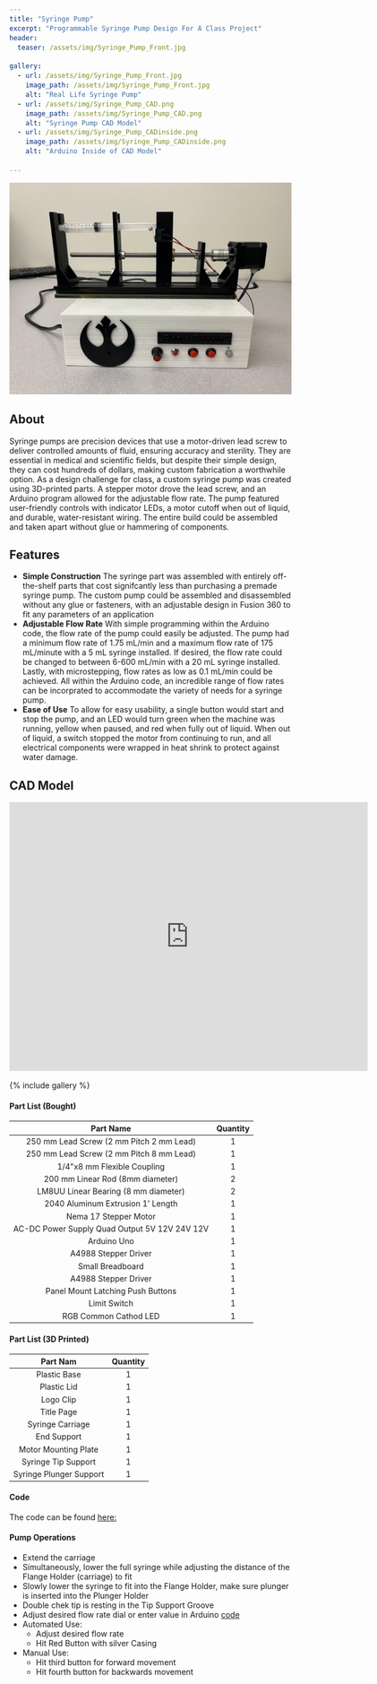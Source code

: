 ```yaml
---
title: "Syringe Pump"
excerpt: "Programmable Syringe Pump Design For A Class Project"
header:
  teaser: /assets/img/Syringe_Pump_Front.jpg

gallery:
  - url: /assets/img/Syringe_Pump_Front.jpg
    image_path: /assets/img/Syringe_Pump_Front.jpg
    alt: "Real Life Syringe Pump"
  - url: /assets/img/Syringe_Pump_CAD.png
    image_path: /assets/img/Syringe_Pump_CAD.png
    alt: "Syringe Pump CAD Model"
  - url: /assets/img/Syringe_Pump_CADinside.png
    image_path: /assets/img/Syringe_Pump_CADinside.png
    alt: "Arduino Inside of CAD Model"

---
```


<img src="/assets/img/Syringe_Pump_Front.jpg" alt="Philip Butcher" style="width:900px;"/>

## About
Syringe pumps are precision devices that use a motor-driven lead screw to deliver controlled amounts of fluid, ensuring accuracy and sterility. They are essential in medical and scientific fields, but despite their simple design, they can cost hundreds of dollars, making custom fabrication a worthwhile option. As a design challenge for class, a custom syringe pump was created using 3D-printed parts. A stepper motor drove the lead screw, and an Arduino program allowed for the adjustable flow rate. The pump featured user-friendly controls with indicator LEDs, a motor cutoff when out of liquid, and durable, water-resistant wiring. The entire build could be assembled and taken apart without glue or hammering of components.

## Features

* **Simple Construction** The syringe part was assembled with entirely off-the-shelf parts that cost signifcantly less than purchasing a premade syringe pump. The custom pump could be assembled and disassembled without any glue or fasteners, with an adjustable design in Fusion 360 to fit any parameters of an application
* **Adjustable Flow Rate** With simple programming within the Arduino code, the flow rate of the pump could easily be adjusted. The pump had a minimum flow rate of 1.75 mL/min and a maximum flow rate of 175 mL/minute with a 5 mL syringe installed. If desired, the flow rate could be changed to between 6-600 mL/min with a 20 mL syringe installed. Lastly, with microstepping, flow rates as low as 0.1 mL/min could be achieved. All within the Arduino code, an incredible range of flow rates can be incorprated to accommodate the variety of needs for a syringe pump.
* **Ease of Use** To allow for easy usability, a single button would start and stop the pump, and an LED would turn green when the machine was running, yellow when paused, and red when fully out of liquid. When out of liquid, a switch stopped the motor from continuing to run, and all electrical components were wrapped in heat shrink to protect against water damage.

## CAD Model
<iframe src="https://vanderbilt643.autodesk360.com/shares/public/SH286ddQT78850c0d8a4c61ba362f5253333?mode=embed" width="640" height="480" allowfullscreen="true" webkitallowfullscreen="true" mozallowfullscreen="true"  frameborder="0"></iframe>

{% include gallery %}


#### Part List (Bought)

| Part Name                                     | Quantity|
| :--------------------------------------------:|:--:|
| 250 mm Lead Screw (2 mm Pitch 2 mm Lead)      | 1  |
| 250 mm Lead Screw (2 mm Pitch 8 mm Lead)      | 1  |
| 1/4"x8 mm Flexible Coupling                   | 1  |
| 200 mm Linear Rod (8mm diameter)              | 2  |
| LM8UU Linear Bearing (8 mm diameter)          | 2  |
| 2040 Aluminum Extrusion 1' Length             | 1  |
| Nema 17 Stepper Motor                         | 1  |
| AC-DC Power Supply Quad Output 5V 12V 24V 12V | 1  |
| Arduino Uno                                   | 1  |
| A4988 Stepper Driver                          | 1  |
| Small Breadboard                              | 1  |
| A4988 Stepper Driver                          | 1  |
| Panel Mount Latching Push Buttons             | 1  |
| Limit Switch                                  | 1  |
| RGB Common Cathod LED                         | 1  |

#### Part List (3D Printed)

| Part Nam                | Quantity|
| :----------------------:|:--:|
| Plastic Base            | 1  |
| Plastic Lid             | 1  |
| Logo Clip               | 1  |
| Title Page              | 1  |
| Syringe Carriage        | 1  |
| End Support             | 1  |
| Motor Mounting Plate    | 1  |
| Syringe Tip Support     | 1  |
| Syringe Plunger Support | 1  |

#### Code
The code can be found [here:](https://github.com/philipbutcher/philipbutcher.github.io/blob/main/assets/img/Arduino%20Code.txt)

#### Pump Operations

 * Extend the carriage
 * Simultaneously, lower the full syringe while adjusting the distance of the Flange Holder (carriage) to fit
 * Slowly lower the syringe to fit into the Flange Holder, make sure plunger is inserted into the Plunger Holder
 * Double chek tip is resting in the Tip Support Groove
 * Adjust desired flow rate dial or enter value in Arduino [code](https://github.com/philipbutcher/philipbutcher.github.io/blob/main/assets/img/Arduino%20Code.txt)
 * Automated Use:
   * Adjust desired flow rate
   * Hit Red Button with silver Casing
 * Manual Use:
   * Hit third button for forward movement
   * Hit fourth button for backwards movement


